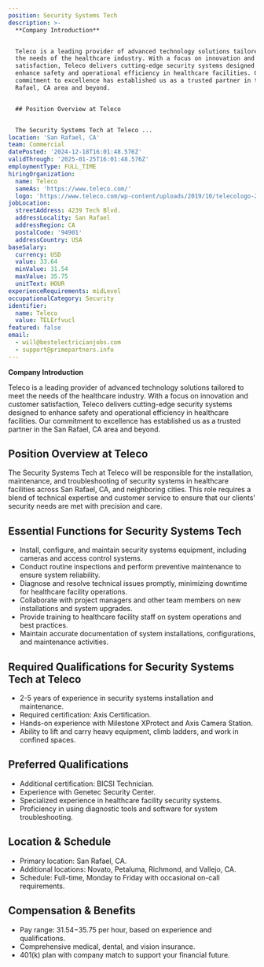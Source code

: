 ```yaml
---
position: Security Systems Tech
description: >-
  **Company Introduction**


  Teleco is a leading provider of advanced technology solutions tailored to meet
  the needs of the healthcare industry. With a focus on innovation and customer
  satisfaction, Teleco delivers cutting-edge security systems designed to
  enhance safety and operational efficiency in healthcare facilities. Our
  commitment to excellence has established us as a trusted partner in the San
  Rafael, CA area and beyond.


  ## Position Overview at Teleco


  The Security Systems Tech at Teleco ...
location: 'San Rafael, CA'
team: Commercial
datePosted: '2024-12-18T16:01:48.576Z'
validThrough: '2025-01-25T16:01:48.576Z'
employmentType: FULL_TIME
hiringOrganization:
  name: Teleco
  sameAs: 'https://www.teleco.com/'
  logo: 'https://www.teleco.com/wp-content/uploads/2019/10/telecologo-2023.png'
jobLocation:
  streetAddress: 4239 Tech Blvd.
  addressLocality: San Rafael
  addressRegion: CA
  postalCode: '94901'
  addressCountry: USA
baseSalary:
  currency: USD
  value: 33.64
  minValue: 31.54
  maxValue: 35.75
  unitText: HOUR
experienceRequirements: midLevel
occupationalCategory: Security
identifier:
  name: Teleco
  value: TELErfvucl
featured: false
email:
  - will@bestelectricianjobs.com
  - support@primepartners.info
---
```




**Company Introduction**

Teleco is a leading provider of advanced technology solutions tailored to meet the needs of the healthcare industry. With a focus on innovation and customer satisfaction, Teleco delivers cutting-edge security systems designed to enhance safety and operational efficiency in healthcare facilities. Our commitment to excellence has established us as a trusted partner in the San Rafael, CA area and beyond.

## Position Overview at Teleco

The Security Systems Tech at Teleco will be responsible for the installation, maintenance, and troubleshooting of security systems in healthcare facilities across San Rafael, CA, and neighboring cities. This role requires a blend of technical expertise and customer service to ensure that our clients' security needs are met with precision and care.

## Essential Functions for Security Systems Tech

- Install, configure, and maintain security systems equipment, including cameras and access control systems.
- Conduct routine inspections and perform preventive maintenance to ensure system reliability.
- Diagnose and resolve technical issues promptly, minimizing downtime for healthcare facility operations.
- Collaborate with project managers and other team members on new installations and system upgrades.
- Provide training to healthcare facility staff on system operations and best practices.
- Maintain accurate documentation of system installations, configurations, and maintenance activities.

## Required Qualifications for Security Systems Tech at Teleco

- 2-5 years of experience in security systems installation and maintenance.
- Required certification: Axis Certification.
- Hands-on experience with Milestone XProtect and Axis Camera Station.
- Ability to lift and carry heavy equipment, climb ladders, and work in confined spaces.

## Preferred Qualifications

- Additional certification: BICSI Technician.
- Experience with Genetec Security Center.
- Specialized experience in healthcare facility security systems.
- Proficiency in using diagnostic tools and software for system troubleshooting.

## Location & Schedule

- Primary location: San Rafael, CA.
- Additional locations: Novato, Petaluma, Richmond, and Vallejo, CA.
- Schedule: Full-time, Monday to Friday with occasional on-call requirements.

## Compensation & Benefits

- Pay range: $31.54-$35.75 per hour, based on experience and qualifications.
- Comprehensive medical, dental, and vision insurance.
- 401(k) plan with company match to support your financial future.